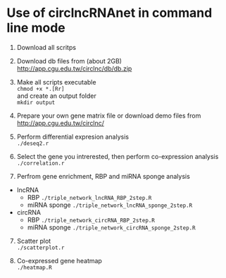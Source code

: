 # Use of circlncRNAnet in command line mode

1. Download all scritps

2. Download db files from (about 2GB)  
http://app.cgu.edu.tw/circlnc/db/db.zip  

3. Make all scripts executable   
``` chmod +x *.[Rr] ```  
and create an output folder  
``` mkdir output ```  

4. Prepare your own gene matrix file or download demo files from http://app.cgu.edu.tw/circlnc/  

4. Perform differential expresion analysis  
``` ./deseq2.r  ```  

5. Select the gene you intrerested, then perform co-expression analysis  
```./correlation.r ```

6. Perfrom gene enrichment, RBP and miRNA sponge analysis  
  * lncRNA  
      + RBP ```./triple_network_lncRNA_RBP_2step.R```  
      + miRNA sponge ```./triple_network_lncRNA_sponge_2step.R```  
  * circRNA  
      + RBP ```./triple_network_circRNA_RBP_2step.R```  
      + miRNA sponge ```./triple_network_circRNA_sponge_2step.R```  

7. Scatter plot  
```./scatterplot.r```  

8. Co-expressed gene heatmap  
```./heatmap.R```


